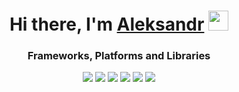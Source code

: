 <h1 align="center">Hi there, I'm <a href="https://github.com/KuLIK1989" target="_blank">Aleksandr</a> 
<img src="https://github.com/blackcater/blackcater/raw/main/images/Hi.gif" width="32"
  height="32"/></h1>
<!-- <h3 align="center">Computer science student, IT news writer from Russia 🇷🇺</h3> -->
<h3 align="center">
Frameworks, Platforms and Libraries
</h3>
<div align="center">
<img src="https://img.shields.io/badge/-JavaScript-090909?style=for-the-badge&logo=JavaScript&logoColor=E9D54D"/>
<img src="https://img.shields.io/badge/Visual%20Studio%20Code-0078d7.svg?style=for-the-badge&logo=visual-studio-code&logoColor=white"/>
<img src="https://img.shields.io/badge/css3-%231572B6.svg?style=for-the-badge&logo=css3&logoColor=white"/>
<img src="https://img.shields.io/badge/html5-%23E34F26.svg?style=for-the-badge&logo=html5&logoColor=whit"/>
<img src="https://img.shields.io/badge/node.js-6DA55F?style=for-the-badge&logo=node.js&logoColor=white"/>
<img src="https://img.shields.io/badge/react-%2320232a.svg?style=for-the-badge&logo=react&logoColor=%2361DAFB"/>
<div/>
